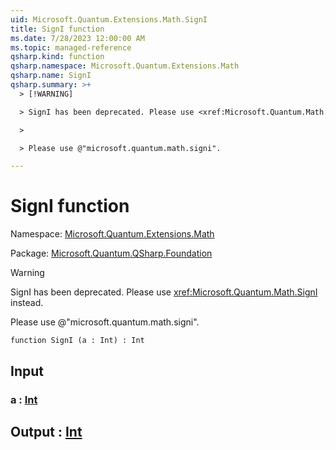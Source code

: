 ```yaml
---
uid: Microsoft.Quantum.Extensions.Math.SignI
title: SignI function
ms.date: 7/28/2023 12:00:00 AM
ms.topic: managed-reference
qsharp.kind: function
qsharp.namespace: Microsoft.Quantum.Extensions.Math
qsharp.name: SignI
qsharp.summary: >+
  > [!WARNING]

  > SignI has been deprecated. Please use <xref:Microsoft.Quantum.Math.SignI> instead.

  >

  > Please use @"microsoft.quantum.math.signi".

---
```


# SignI function

Namespace: [Microsoft.Quantum.Extensions.Math](xref:Microsoft.Quantum.Extensions.Math)

Package: [Microsoft.Quantum.QSharp.Foundation](https://nuget.org/packages/Microsoft.Quantum.QSharp.Foundation)


> [!WARNING]
> SignI has been deprecated. Please use <xref:Microsoft.Quantum.Math.SignI> instead.
>
> Please use @"microsoft.quantum.math.signi".



```qsharp
function SignI (a : Int) : Int
```


## Input

### a : [Int](xref:microsoft.quantum.qsharp.valueliterals#int-literals)





## Output : [Int](xref:microsoft.quantum.qsharp.valueliterals#int-literals)

